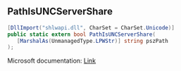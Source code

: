 ## PathIsUNCServerShare

```csharp
[DllImport("shlwapi.dll", CharSet = CharSet.Unicode)]
public static extern bool PathIsUNCServerShare(
   [MarshalAs(UnmanagedType.LPWStr)] string pszPath
);
```

Microsoft documentation: [Link](https://docs.microsoft.com/en-us/windows/win32/api/shlwapi/nf-shlwapi-pathisuncserversharew)
